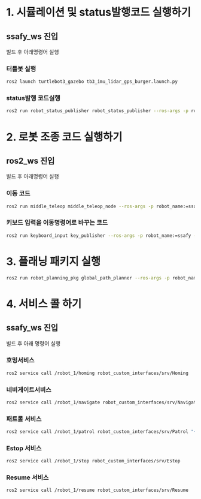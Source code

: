 # 1. 시뮬레이션 및 status발행코드 실행하기

## ssafy_ws 진입

빌드 후 아래명령어 실행


### 터틀봇 실행
```bash
ros2 launch turtlebot3_gazebo tb3_imu_lidar_gps_burger.launch.py
```

### status발행 코드실행
```bash
ros2 run robot_status_publisher robot_status_publisher --ros-args -p robot_name:=ssafy -p robot_number:=1
```

# 2. 로봇 조종 코드 실행하기

## ros2_ws 진입

빌드 후 아래명령어 실행

### 이동 코드
```bash
ros2 run middle_teleop middle_teleop_node --ros-args -p robot_name:=ssafy -p robot_number:=1
```

### 키보드 입력을 이동명령어로 바꾸는 코드
```bash
ros2 run keyboard_input key_publisher --ros-args -p robot_name:=ssafy -p robot_number:=1
```

# 3. 플래닝 패키지 실행


```bash
ros2 run robot_planning_pkg global_path_planner --ros-args -p robot_name:=ssafy -p robot_number:=1
```


# 4. 서비스 콜 하기

## ssafy_ws 진입

빌드 후 아래 명령어 실행

### 호밍서비스
```bash
ros2 service call /robot_1/homing robot_custom_interfaces/srv/Homing
```

### 네비게이트서비스
```bash
ros2 service call /robot_1/navigate robot_custom_interfaces/srv/Navigate "{goal: {x: 304412.94040598295, y: 3892840.5655467883, theta: 0.0}}"
```

### 패트롤 서비스
```bash
ros2 service call /robot_1/patrol robot_custom_interfaces/srv/Patrol "{goals: [{x: 304410.5991357809, y: 3892836.2283385303, theta: 0.0}, {x: 304411.54326689156, y: 3892845.3441660292, theta: 0.0}, {x: 304413.21575799957, y: 3892843.983522342, theta: 0.0}]}"
```
### Estop 서비스
```bash
ros2 service call /robot_1/stop robot_custom_interfaces/srv/Estop
```

### Resume 서비스
```bash
ros2 service call /robot_1/resume robot_custom_interfaces/srv/Resume
```
